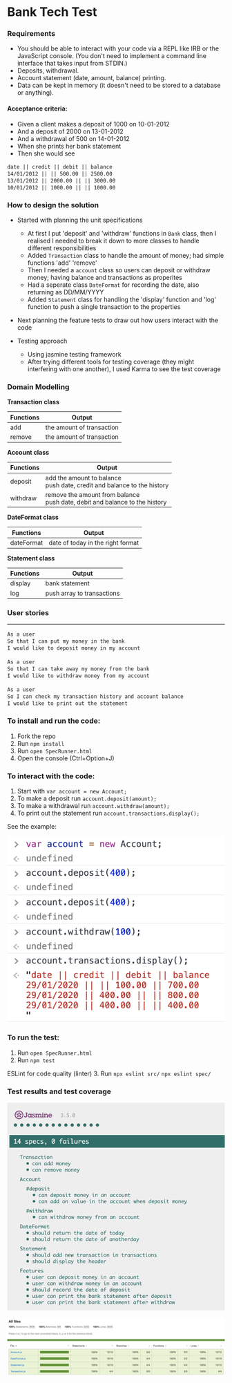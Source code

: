 # Bank Tech Test


### Requirements

- You should be able to interact with your code via a REPL like IRB or the JavaScript console. (You don't need to implement a command line interface that takes input from STDIN.)
- Deposits, withdrawal.
- Account statement (date, amount, balance) printing.
- Data can be kept in memory (it doesn't need to be stored to a database or anything).


#### Acceptance criteria:

- Given a client makes a deposit of 1000 on 10-01-2012
- And a deposit of 2000 on 13-01-2012
- And a withdrawal of 500 on 14-01-2012
- When she prints her bank statement
- Then she would see
```
date || credit || debit || balance
14/01/2012 || || 500.00 || 2500.00
13/01/2012 || 2000.00 || || 3000.00
10/01/2012 || 1000.00 || || 1000.00
```


### How to design the solution

- Started with planning the unit specifications
  - At first I put 'deposit' and 'withdraw' functions in `Bank` class, then I realised I needed to break it down to more classes to handle different responsibilities
  - Added `Transaction` class to handle the amount of money; had simple functions 'add' 'remove'
  - Then I needed a `account` class so users can deposit or withdraw money; having balance and transactions as properites
  - Had a seperate class `DateFormat` for recording the date, also returning as DD/MM/YYYY
  - Added `Statement` class for handling the 'display' function and 'log' function to push a single transaction to the properties
  
- Next planning the feature tests to draw out how users interact with the code 
  
- Testing approach
  - Using jasmine testing framework
  - After trying different tools for testing coverage (they might interfering with one another), I used Karma to see the test coverage


### Domain Modelling

**Transaction class**

|Functions | Output|
|------- | ---------|
|add | the amount of transaction|
|remove | the amount of transaction|

**Account class**

|Functions | Output|
|------- | ---------|
|deposit | add the amount to balance<br>push date, credit and balance to the history|
|withdraw | remove the amount from balance<br>push date, debit and balance to the history|

**DateFormat class**

|Functions | Output|
|------- | ---------|
|dateFormat | date of today in the right format|

**Statement class**

|Functions | Output|
|------- | ---------|
|display | bank statement|
|log | push array to transactions|


### User stories
-------

```
As a user
So that I can put my money in the bank
I would like to deposit money in my account

As a user
So that I can take away my money from the bank
I would like to withdraw money from my account

As a user
So I can check my transaction history and account balance
I would like to print out the statement

```


### To install and run the code:

1. Fork the repo
2. Run `npm install`
3. Run `open SpecRunner.html` 
4. Open the console (Ctrl+Option+J)


### To interact with the code:

1. Start with `var account = new Account;`
2. To make a deposit run `account.deposit(amount);` 
3. To make a withdrawal run `account.withdraw(amount);` 
4. To print out the statement run `account.transactions.display();`

See the example:

![console](img/console.png)



### To run the test:

1. Run `open SpecRunner.html` 
2. Run `npm test`

ESLint for code quality (linter)
3. Run `npx eslint src/` `npx eslint spec/`

### Test results and test coverage

![test results](img/results.png)

![test coverage](img/coverage.png)


 
